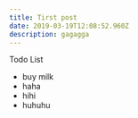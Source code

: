 ```yaml
---
title: Tirst post
date: 2019-03-19T12:08:52.960Z
description: gagagga
---
```

Todo List

* buy milk
* haha
* hihi
* huhuhu
